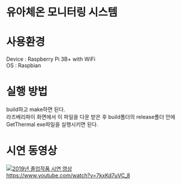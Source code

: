 # 유아체온 모니터링 시스템

# 사용환경
Device : Raspberry Pi 3B+ with WiFi<br>
OS : Raspbian

# 실행 방법
build하고 make하면 된다.<br>
라즈베리파이 화면에서 이 파일을 다운 받은 후 build폴더의 release폴더 안에 GetThermal exe파일을 실행시키면 된다.

# 시연 동영상
[![2019년 졸업작품 시연 영상](https://img.youtube.com/vi/7kxKd7uVC_8/0.jpg)](https://www.youtube.com/watch?v=7kxKd7uVC_8)
<br>https://www.youtube.com/watch?v=7kxKd7uVC_8
